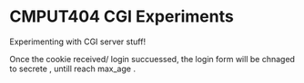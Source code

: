 # CMPUT404 CGI Experiments

Experimenting with CGI server stuff!

Once the cookie received/ login succuessed, the login form will be chnaged to secrete , untill reach max_age .

